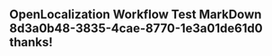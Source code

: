 <properties
ms.topic="hero-topic"
ms.test1="hero-topic"
ms.test2="test"/>

## OpenLocalization Workflow Test MarkDown 8d3a0b48-3835-4cae-8770-1e3a01de61d0 thanks!
